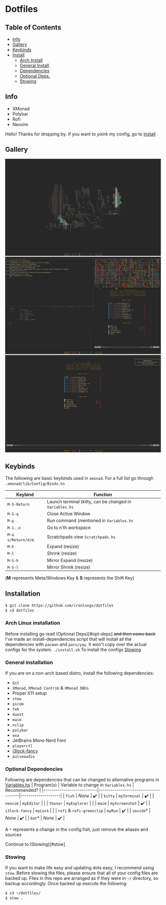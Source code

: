 # Dotfiles
## Table of Contents
- [Info](#info)
- [Gallery](#gallery)
- [Keybinds](#keybd)
- [Install](#install)
    * [Arch Install](#inst-arch)
    * [General Install](#gen-inst)
    * [Dependencies](#gen-inst)
    * [Optional Deps.](#opt-deps)
    * [Stowing](#stow)

<a id="info"></a>

## Info
- XMonad
- Polybar
- Rofi
- Neovim

Hello! Thanks for dropping by.
If you want to *yoink* my config, go to [Install](#install)

<a id="gallery"></a>

## Gallery
<img src='/screenshots/home.png'>
<img src='/screenshots/tiles.png'>
<img src='/screenshots/nvim.png'>

<a id="keybd"></a>

## Keybinds
The following are basic keybinds used in `xmonad`. For a full list go through `.xmonad/lib/Config/Binds.hs`

|      Keybind       |                       Function                           |
| ------------------ | -------------------------------------------------------- |
| `M-S-Return`       | Launch terminal (kitty, can be changed in `Variables.hs` |
| `M-S-q`            | Close Active Window                                      |
| `M-p`              | Run command (mentioned in `Variables.hs`                 |
| `M-1..n`           | Go to n'th workspace                                     | 
| `M-a s/Return/d/m` | Scratchpads view `Scratchpads.hs`                        |
| `M-h`              | Expand (resize)                                          |
| `M-l`              | Shrink (resize)                                          |
| `M-S-h`            | Mirror Expand (resize)                                   |
| `M-S-l`            | Mirror Shrink (resize)                                   |

(**M** represents Meta/Windows Key & **S** represents the Shift Key)

<a id="install"></a>

## Installation

```
$ git clone https://github.com/ironlungx/dotfiles
$ cd dotfiles
```


<a id="inst-arch"></a>

### Arch Linux installation
Before installing go read (Optional Deps)[#opt-deps] ~~and then come back~~
I've made an install-dependencies script that will install all the dependencies with `pacman` and `paru/yay`. It won't copy over the actual configs for the system.
`./install.sh`
To install the configs [Stowing](#stow) 

<a id="gen-inst"></a>

### General installation
If you are on a non-arch based distro, install the following dependencies:
- `Git`
- `XMonad`, `XMonad Contrib` & `XMonad DBUs`
- Proper X11 setup
- `stow`
- `picom`
- `feh`
- `dunst` 
- `maim`
- `xclip`
- `polybar` 
- `exa`
- JetBrains Mono Nerd Font
- `playerctl`
- [i3lock-fancy](https://github.com/meskarune/i3lock-fancy)
- `pulseaudio`

<a id="opt-deps"></a>
### Optional Dependencies

Following are dependencies that can be changed to alternative programs in [Variables.hs](.xmonad/lib/Config/Variables.hs)
| Program(s)                | Variable to change in `Variables.hs` | Recommended?       |
|---------------------------|--------------------------------------|--------------------|
| `fish`                    | *None*                               | :heavy_check_mark: |
| `kitty`                   | `myTerminal`                         | :heavy_check_mark: |
| `neovim`                  | `myEditor`                           |                    |
| `thunar`                  | `myExplorer`                         |                    |
| `maim`                    | `myScreenshot`                       | :heavy_check_mark: |
| `i3lock-fancy`            | `myLock`                             |                    |
| `rofi` & `rofi-greenclip` | `myRun`                              | :heavy_check_mark: |
| `zoxide`*                 | *None*                               | :heavy_check_mark: |
| `bat`*                    | *None*                               | :heavy_check_mark: |

A `*` represents a change in the config.fish, just remove the aliases and sources

Continue to (Stowing)[#stow]

<a id="stow"></a>

### Stowing
If you want to make life easy and updating dots easy, I recommend using `stow`.
Before stowing the files, please ensure that all of your config files are backed up. Files in this repo are arranged as if they were in `~/` directory, so backup accordingly.
Once backed up execute the following:

```
$ cd ~/dotfiles/
$ stow .
```
